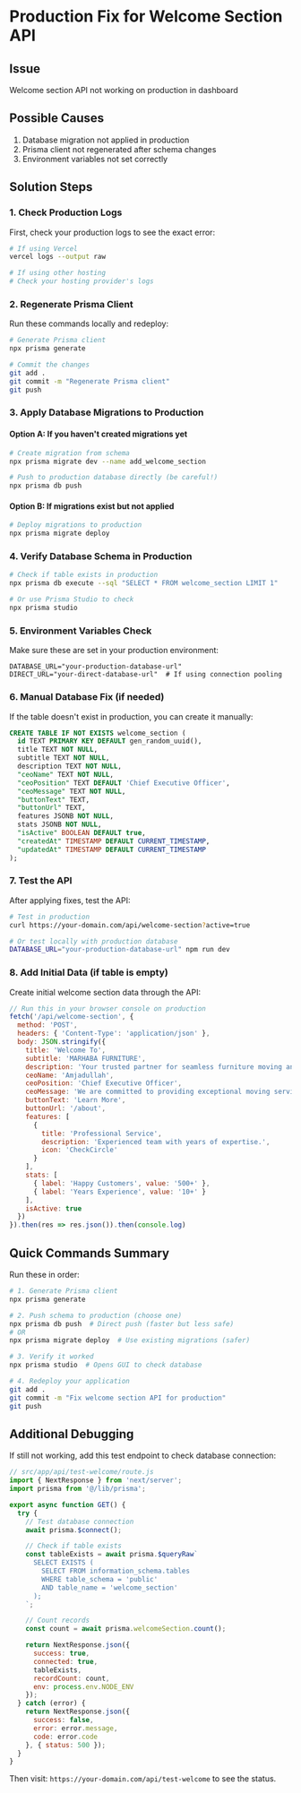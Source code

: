 # Production Fix for Welcome Section API

## Issue
Welcome section API not working on production in dashboard

## Possible Causes
1. Database migration not applied in production
2. Prisma client not regenerated after schema changes
3. Environment variables not set correctly

## Solution Steps

### 1. Check Production Logs
First, check your production logs to see the exact error:
```bash
# If using Vercel
vercel logs --output raw

# If using other hosting
# Check your hosting provider's logs
```

### 2. Regenerate Prisma Client
Run these commands locally and redeploy:

```bash
# Generate Prisma client
npx prisma generate

# Commit the changes
git add .
git commit -m "Regenerate Prisma client"
git push
```

### 3. Apply Database Migrations to Production

#### Option A: If you haven't created migrations yet
```bash
# Create migration from schema
npx prisma migrate dev --name add_welcome_section

# Push to production database directly (be careful!)
npx prisma db push
```

#### Option B: If migrations exist but not applied
```bash
# Deploy migrations to production
npx prisma migrate deploy
```

### 4. Verify Database Schema in Production
```bash
# Check if table exists in production
npx prisma db execute --sql "SELECT * FROM welcome_section LIMIT 1"

# Or use Prisma Studio to check
npx prisma studio
```

### 5. Environment Variables Check
Make sure these are set in your production environment:

```env
DATABASE_URL="your-production-database-url"
DIRECT_URL="your-direct-database-url"  # If using connection pooling
```

### 6. Manual Database Fix (if needed)
If the table doesn't exist in production, you can create it manually:

```sql
CREATE TABLE IF NOT EXISTS welcome_section (
  id TEXT PRIMARY KEY DEFAULT gen_random_uuid(),
  title TEXT NOT NULL,
  subtitle TEXT NOT NULL,
  description TEXT NOT NULL,
  "ceoName" TEXT NOT NULL,
  "ceoPosition" TEXT DEFAULT 'Chief Executive Officer',
  "ceoMessage" TEXT NOT NULL,
  "buttonText" TEXT,
  "buttonUrl" TEXT,
  features JSONB NOT NULL,
  stats JSONB NOT NULL,
  "isActive" BOOLEAN DEFAULT true,
  "createdAt" TIMESTAMP DEFAULT CURRENT_TIMESTAMP,
  "updatedAt" TIMESTAMP DEFAULT CURRENT_TIMESTAMP
);
```

### 7. Test the API
After applying fixes, test the API:

```bash
# Test in production
curl https://your-domain.com/api/welcome-section?active=true

# Or test locally with production database
DATABASE_URL="your-production-database-url" npm run dev
```

### 8. Add Initial Data (if table is empty)
Create initial welcome section data through the API:

```javascript
// Run this in your browser console on production
fetch('/api/welcome-section', {
  method: 'POST',
  headers: { 'Content-Type': 'application/json' },
  body: JSON.stringify({
    title: 'Welcome To',
    subtitle: 'MARHABA FURNITURE',
    description: 'Your trusted partner for seamless furniture moving and packing services.',
    ceoName: 'Amjadullah',
    ceoPosition: 'Chief Executive Officer',
    ceoMessage: 'We are committed to providing exceptional moving services.',
    buttonText: 'Learn More',
    buttonUrl: '/about',
    features: [
      {
        title: 'Professional Service',
        description: 'Experienced team with years of expertise.',
        icon: 'CheckCircle'
      }
    ],
    stats: [
      { label: 'Happy Customers', value: '500+' },
      { label: 'Years Experience', value: '10+' }
    ],
    isActive: true
  })
}).then(res => res.json()).then(console.log)
```

## Quick Commands Summary

Run these in order:

```bash
# 1. Generate Prisma client
npx prisma generate

# 2. Push schema to production (choose one)
npx prisma db push  # Direct push (faster but less safe)
# OR
npx prisma migrate deploy  # Use existing migrations (safer)

# 3. Verify it worked
npx prisma studio  # Opens GUI to check database

# 4. Redeploy your application
git add .
git commit -m "Fix welcome section API for production"
git push
```

## Additional Debugging

If still not working, add this test endpoint to check database connection:

```javascript
// src/app/api/test-welcome/route.js
import { NextResponse } from 'next/server';
import prisma from '@/lib/prisma';

export async function GET() {
  try {
    // Test database connection
    await prisma.$connect();

    // Check if table exists
    const tableExists = await prisma.$queryRaw`
      SELECT EXISTS (
        SELECT FROM information_schema.tables
        WHERE table_schema = 'public'
        AND table_name = 'welcome_section'
      );
    `;

    // Count records
    const count = await prisma.welcomeSection.count();

    return NextResponse.json({
      success: true,
      connected: true,
      tableExists,
      recordCount: count,
      env: process.env.NODE_ENV
    });
  } catch (error) {
    return NextResponse.json({
      success: false,
      error: error.message,
      code: error.code
    }, { status: 500 });
  }
}
```

Then visit: `https://your-domain.com/api/test-welcome` to see the status.